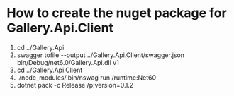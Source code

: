 # How to create the nuget package for Gallery.Api.Client
1. cd ../Gallery.Api
2. swagger tofile --output ../Gallery.Api.Client/swagger.json bin/Debug/net6.0/Gallery.Api.dll v1
3. cd ../Gallery.Api.Client
4. ./node_modules/.bin/nswag run /runtime:Net60
5. dotnet pack -c Release /p:version=0.1.2

